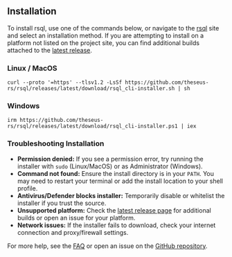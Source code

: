 ## Installation

To install rsql, use one of the commands below, or navigate to the [rsql](https://theseus-rs.github.io/rsql/rsql_cli/)
site and select an installation method. If you are attempting to install on a platform not
listed on the project site, you can find additional builds attached to
the [latest release](https://github.com/theseus-rs/rsql/releases/latest).

### Linux / MacOS

```shell
curl --proto '=https' --tlsv1.2 -LsSf https://github.com/theseus-rs/rsql/releases/latest/download/rsql_cli-installer.sh | sh
```

### Windows

```shell
irm https://github.com/theseus-rs/rsql/releases/latest/download/rsql_cli-installer.ps1 | iex
```

### Troubleshooting Installation

- **Permission denied:** If you see a permission error, try running the installer with `sudo` (Linux/MacOS) or as
  Administrator (Windows).
- **Command not found:** Ensure the install directory is in your `PATH`. You may need to restart your terminal or add
  the install location to your shell profile.
- **Antivirus/Defender blocks installer:** Temporarily disable or whitelist the installer if you trust the source.
- **Unsupported platform:** Check the [latest release page](https://github.com/theseus-rs/rsql/releases/latest) for
  additional builds or open an issue for your platform.
- **Network issues:** If the installer fails to download, check your internet connection and proxy/firewall settings.

For more help, see the [FAQ](../appendix/index.md#faq--tips--tricks) or open an issue on
the [GitHub repository](https://github.com/theseus-rs/rsql/issues).

